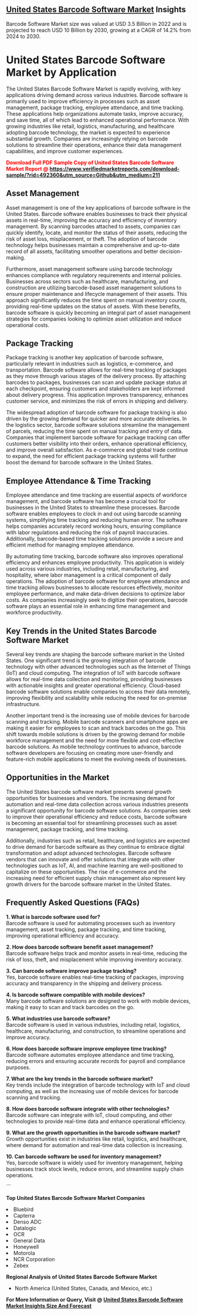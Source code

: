 <h2><a href="https://www.verifiedmarketreports.com/download-sample/?rid=492360&amp;utm_source=Github&amp;utm_medium=211" target="_blank">United States Barcode Software Market</a> Insights</h2><p>Barcode Software Market size was valued at USD 3.5 Billion in 2022 and is projected to reach USD 10 Billion by 2030, growing at a CAGR of 14.2% from 2024 to 2030.</p><p><h1>United States Barcode Software Market by Application</h1><p>The United States Barcode Software Market is rapidly evolving, with key applications driving demand across various industries. Barcode software is primarily used to improve efficiency in processes such as asset management, package tracking, employee attendance, and time tracking. These applications help organizations automate tasks, improve accuracy, and save time, all of which lead to enhanced operational performance. With growing industries like retail, logistics, manufacturing, and healthcare adopting barcode technology, the market is expected to experience substantial growth. Companies are increasingly relying on barcode solutions to streamline their operations, enhance their data management capabilities, and improve customer experiences.</p><p><strong><p><span class=""><span style="color: #ff0000;"><strong>Download Full PDF Sample Copy of United States Barcode Software Market Report</strong> @ </span><a href="https://www.verifiedmarketreports.com/download-sample/?rid=492360&amp;utm_source=Github&amp;utm_medium=211" target="_blank">https://www.verifiedmarketreports.com/download-sample/?rid=492360&amp;utm_source=Github&amp;utm_medium=211</a></span></p></strong></p><h2>Asset Management</h2><p>Asset management is one of the key applications of barcode software in the United States. Barcode software enables businesses to track their physical assets in real-time, improving the accuracy and efficiency of inventory management. By scanning barcodes attached to assets, companies can quickly identify, locate, and monitor the status of their assets, reducing the risk of asset loss, misplacement, or theft. The adoption of barcode technology helps businesses maintain a comprehensive and up-to-date record of all assets, facilitating smoother operations and better decision-making.</p><p>Furthermore, asset management software using barcode technology enhances compliance with regulatory requirements and internal policies. Businesses across sectors such as healthcare, manufacturing, and construction are utilizing barcode-based asset management solutions to ensure proper maintenance and lifecycle management of their assets. This approach significantly reduces the time spent on manual inventory counts, providing real-time updates on the status of assets. With these benefits, barcode software is quickly becoming an integral part of asset management strategies for companies looking to optimize asset utilization and reduce operational costs.</p><h2>Package Tracking</h2><p>Package tracking is another key application of barcode software, particularly relevant in industries such as logistics, e-commerce, and transportation. Barcode software allows for real-time tracking of packages as they move through various stages of the delivery process. By attaching barcodes to packages, businesses can scan and update package status at each checkpoint, ensuring customers and stakeholders are kept informed about delivery progress. This application improves transparency, enhances customer service, and minimizes the risk of errors in shipping and delivery.</p><p>The widespread adoption of barcode software for package tracking is also driven by the growing demand for quicker and more accurate deliveries. In the logistics sector, barcode software solutions streamline the management of parcels, reducing the time spent on manual tracking and entry of data. Companies that implement barcode software for package tracking can offer customers better visibility into their orders, enhance operational efficiency, and improve overall satisfaction. As e-commerce and global trade continue to expand, the need for efficient package tracking systems will further boost the demand for barcode software in the United States.</p><h2>Employee Attendance & Time Tracking</h2><p>Employee attendance and time tracking are essential aspects of workforce management, and barcode software has become a crucial tool for businesses in the United States to streamline these processes. Barcode software enables employees to clock in and out using barcode scanning systems, simplifying time tracking and reducing human error. The software helps companies accurately record working hours, ensuring compliance with labor regulations and reducing the risk of payroll inaccuracies. Additionally, barcode-based time tracking solutions provide a secure and efficient method for managing employee attendance.</p><p>By automating time tracking, barcode software also improves operational efficiency and enhances employee productivity. This application is widely used across various industries, including retail, manufacturing, and hospitality, where labor management is a critical component of daily operations. The adoption of barcode software for employee attendance and time tracking allows businesses to allocate resources effectively, monitor employee performance, and make data-driven decisions to optimize labor costs. As companies increasingly seek to digitize their operations, barcode software plays an essential role in enhancing time management and workforce productivity.</p><h2>Key Trends in the United States Barcode Software Market</h2><p>Several key trends are shaping the barcode software market in the United States. One significant trend is the growing integration of barcode technology with other advanced technologies such as the Internet of Things (IoT) and cloud computing. The integration of IoT with barcode software allows for real-time data collection and monitoring, providing businesses with actionable insights and greater operational efficiency. Cloud-based barcode software solutions enable companies to access their data remotely, improving flexibility and scalability while reducing the need for on-premise infrastructure.</p><p>Another important trend is the increasing use of mobile devices for barcode scanning and tracking. Mobile barcode scanners and smartphone apps are making it easier for employees to scan and track barcodes on the go. This shift towards mobile solutions is driven by the growing demand for mobile workforce management and the need for more flexible and cost-effective barcode solutions. As mobile technology continues to advance, barcode software developers are focusing on creating more user-friendly and feature-rich mobile applications to meet the evolving needs of businesses.</p><h2>Opportunities in the Market</h2><p>The United States barcode software market presents several growth opportunities for businesses and vendors. The increasing demand for automation and real-time data collection across various industries presents a significant opportunity for barcode software solutions. As companies seek to improve their operational efficiency and reduce costs, barcode software is becoming an essential tool for streamlining processes such as asset management, package tracking, and time tracking.</p><p>Additionally, industries such as retail, healthcare, and logistics are expected to drive demand for barcode software as they continue to embrace digital transformation and adopt advanced technologies. Barcode software vendors that can innovate and offer solutions that integrate with other technologies such as IoT, AI, and machine learning are well-positioned to capitalize on these opportunities. The rise of e-commerce and the increasing need for efficient supply chain management also represent key growth drivers for the barcode software market in the United States.</p><h2>Frequently Asked Questions (FAQs)</h2><p><strong>1. What is barcode software used for?</strong><br>Barcode software is used for automating processes such as inventory management, asset tracking, package tracking, and time tracking, improving operational efficiency and accuracy.</p><p><strong>2. How does barcode software benefit asset management?</strong><br>Barcode software helps track and monitor assets in real-time, reducing the risk of loss, theft, and misplacement while improving inventory accuracy.</p><p><strong>3. Can barcode software improve package tracking?</strong><br>Yes, barcode software enables real-time tracking of packages, improving accuracy and transparency in the shipping and delivery process.</p><p><strong>4. Is barcode software compatible with mobile devices?</strong><br>Many barcode software solutions are designed to work with mobile devices, making it easy to scan and track barcodes on the go.</p><p><strong>5. What industries use barcode software?</strong><br>Barcode software is used in various industries, including retail, logistics, healthcare, manufacturing, and construction, to streamline operations and improve accuracy.</p><p><strong>6. How does barcode software improve employee time tracking?</strong><br>Barcode software automates employee attendance and time tracking, reducing errors and ensuring accurate records for payroll and compliance purposes.</p><p><strong>7. What are the key trends in the barcode software market?</strong><br>Key trends include the integration of barcode technology with IoT and cloud computing, as well as the increasing use of mobile devices for barcode scanning and tracking.</p><p><strong>8. How does barcode software integrate with other technologies?</strong><br>Barcode software can integrate with IoT, cloud computing, and other technologies to provide real-time data and enhance operational efficiency.</p><p><strong>9. What are the growth opportunities in the barcode software market?</strong><br>Growth opportunities exist in industries like retail, logistics, and healthcare, where demand for automation and real-time data collection is increasing.</p><p><strong>10. Can barcode software be used for inventory management?</strong><br>Yes, barcode software is widely used for inventory management, helping businesses track stock levels, reduce errors, and streamline supply chain operations.</p>```</p><p><strong>Top United States Barcode Software Market Companies</strong></p><div data-test-id=""><p><li>Bluebird</li><li> Capterra</li><li> Denso ADC</li><li> Datalogic</li><li> OCR</li><li> General Data</li><li> Honeywell</li><li> Motorola</li><li> NCR Corporation</li><li> Zebex</li></p><div><strong>Regional Analysis of&nbsp;United States Barcode Software Market</strong></div><ul><li dir="ltr"><p dir="ltr">North America&nbsp;(United States, Canada, and Mexico, etc.)</p></li></ul><p><strong>For More Information or Query, Visit @&nbsp;</strong><strong><a href="https://www.verifiedmarketreports.com/product/barcode-software-market-size-and-forecast/?utm_source=Github&amp;utm_medium=211" target="_blank">United States Barcode Software Market Insights Size And Forecast</a></strong></p></div>
